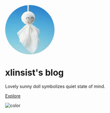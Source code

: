 <img width="160px" style="border-radius: 50%" bor src="imgs/avatar.jpg">

# **xlinsist's blog**

Lovely sunny doll symbolizes quiet state of mind.

[Explore](README.md)

![color](#B2FDFa)
